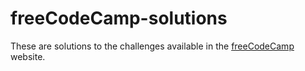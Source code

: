 # freeCodeCamp-solutions

These are solutions to the challenges available in the [freeCodeCamp](https://www.freecodecamp.org/) website.

